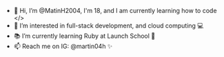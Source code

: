 - 👋 Hi, I’m @MatinH2004, I'm 18, and I am currently learning how to code </>
- 👀 I’m interested in full-stack development, and cloud computing 💻
- 📚 I’m currently learning Ruby at Launch School 💎
- 📫 Reach me on IG: @martin04h ✨

<!---
MatinH2004/MatinH2004 is a ✨ special ✨ repository because its `README.md` (this file) appears on your GitHub profile.
You can click the Preview link to take a look at your changes.
--->
